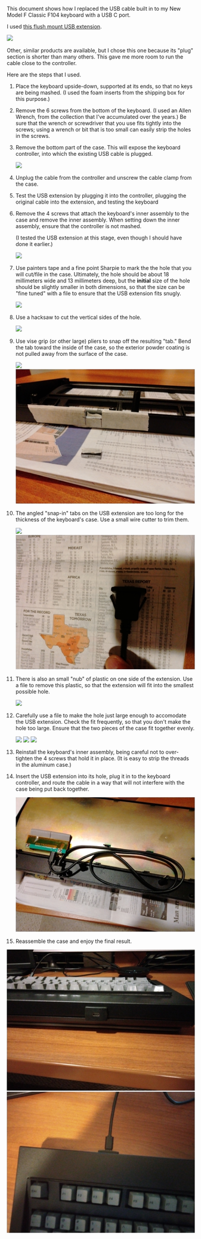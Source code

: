 This document shows how I replaced the USB cable built in to my New Model F
Classic F104 keyboard with a USB C port.

I used [this flush mount USB extension](https://www.amazon.com/gp/product/B0B284JR61/ref=ppx_yo_dt_b_asin_title_o01_s00?ie=UTF8&th=1).

![](usb-extension.jpg)

Other, similar products are available, but I chose this one because its "plug"
section is shorter than many others.  This gave me more room to run the cable
close to the controller.

Here are the steps that I used.

1. Place the keyboard upside-down, supported at its ends, so that no keys are
   being mashed.  (I used the foam inserts from the shipping box for this purpose.)

1. Remove the 6 screws from the bottom of the keyboard.  (I used an Allen Wrench, from the
   collection that I've accumulated over the years.)  Be sure that the wrench or
   screwdriver that you use fits tightly into the screws; using a wrench or
   bit that is too small can easily strip the holes in the screws.

1. Remove the bottom part of the case.  This will expose the keyboard controller,
   into which the existing USB cable is plugged.

   ![](controller.jpg)

1. Unplug the cable from the controller and unscrew the cable clamp from the case.

1. Test the USB extension by plugging it into the controller, plugging the
   original cable into the extension, and testing the keyboard

1. Remove the 4 screws that attach the keyboard's inner assembly to the case and
   remove the inner assembly.  When setting down the inner assembly, ensure that
   the controller is not mashed.

   (I tested the USB extension at this stage, even though I should have done it
   earlier.)

   ![](inner-assembly.jpg)

1. Use painters tape and a fine point Sharpie to mark the the hole that you will
   cut/file in the case.  Ultimately, the hole should be about 18 millimeters
   wide and 13 millimeters deep, but the **initial** size of the hole should be
   slightly smaller in both dimensions, so that the size can be "fine tuned" with
   a file to ensure that the USB extension fits snugly.

   ![](hole-marked.jpg)

1. Use a hacksaw to cut the vertical sides of the hole.

   ![](sides-cut.jpg)

1. Use vise grip (or other large) pliers to snap off the resulting "tab."  Bend
   the tab toward the inside of the case, so the exterior powder coating is not
   pulled away from the surface of the case.

   ![](pre-snap.jpg)
   ![](post-snap.jpg)

1. The angled "snap-in" tabs on the USB extension are too long for the thickness
   of the keyboard's case.  Use a small wire cutter to trim them.

   ![](pre-trim.jpg)
   ![](post-trim.jpg)

1. There is also an small "nub" of plastic on one side of the extension.  Use a
   file to remove this plastic, so that the extension will fit into the
   smallest possible hole.

   ![](nub.jpg)

1. Carefully use a file to make the hole just large enough to accomodate the USB
   extension.  Check the fit frequently, so that you don't make the hole too
   large.  Ensure that the two pieces of the case fit together evenly.

   ![](check0.jpg)
   ![](check1.jpg)
   ![](final-hole.jpg)

1. Reinstall the keyboard's inner assembly, being careful not to over-tighten
   the 4 screws that hold it in place.  (It is easy to strip the threads in the
   aluminum case.)

1. Insert the USB extension into its hole, plug it in to the keyboard controller,
   and route the cable in a way that will not interfere with the case being put
   back together.

   ![](routing.jpg)

1. Reassemble the case and enjoy the final result.

  ![](final1.jpg)
  ![](final2.jpg)
